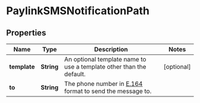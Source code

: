 

# PaylinkSMSNotificationPath


## Properties

Name | Type | Description | Notes
------------ | ------------- | ------------- | -------------
**template** | **String** | An optional template name to use a template other than the default. |  [optional]
**to** | **String** | The phone number in [E.164](https://en.wikipedia.org/wiki/E.164) format to send the message to. | 



